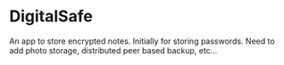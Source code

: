 DigitalSafe
===========

An app to store encrypted notes. Initially for storing passwords. Need to add photo storage, distributed peer based backup, etc...
